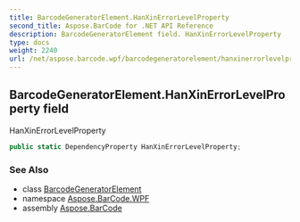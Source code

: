```yaml
---
title: BarcodeGeneratorElement.HanXinErrorLevelProperty
second_title: Aspose.BarCode for .NET API Reference
description: BarcodeGeneratorElement field. HanXinErrorLevelProperty
type: docs
weight: 2240
url: /net/aspose.barcode.wpf/barcodegeneratorelement/hanxinerrorlevelproperty/
---
```

## BarcodeGeneratorElement.HanXinErrorLevelProperty field

HanXinErrorLevelProperty

```csharp
public static DependencyProperty HanXinErrorLevelProperty;
```

### See Also

* class [BarcodeGeneratorElement](../)
* namespace [Aspose.BarCode.WPF](../../barcodegeneratorelement/)
* assembly [Aspose.BarCode](../../../)


